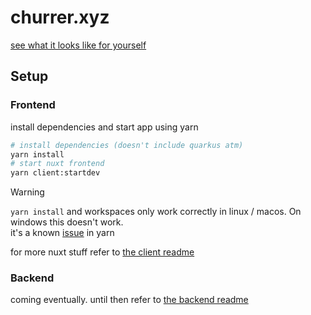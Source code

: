 # churrer.xyz
[see what it looks like for yourself](https://churrer.xyz)

## Setup

### Frontend
install dependencies and start app using yarn
```bash
# install dependencies (doesn't include quarkus atm)
yarn install
# start nuxt frontend
yarn client:startdev
```
> [!WARNING]
> `yarn install` and workspaces only work correctly in linux / macos. On windows this doesn't work.<br>
> it's a known [issue](https://github.com/yarnpkg/yarn/issues/4564) in yarn

for more nuxt stuff refer to [the client readme](./client/README.md)

### Backend
coming eventually. until then refer to [the backend readme](./server/README.md) 